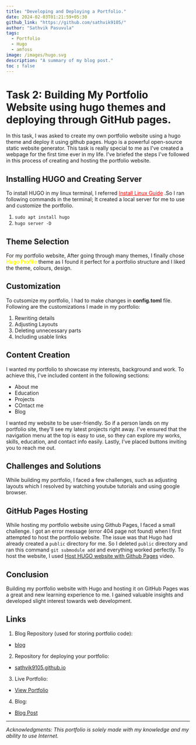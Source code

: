 ```yaml
---
title: "Developing and Deploying a Portfolio."
date: 2024-02-03T01:21:59+05:30
github_link: "https://github.com/sathvik9105/"
author: "Sathvik Pasuvula"
tags:
  - Portfolio
  - Hugo
  - amfoss
image: /images/hugo.svg
description: "A summary of my blog post."
toc : false
---
```


# Task 2: Building My Portfolio Website using hugo themes and deploying through GitHub pages.

In this task, I was asked to create my own portfolio website using a hugo theme and deploy it using github pages. Hugo is a powerful open-source static website generator. This task is really special to me as I've created a webpage for the first time ever in my life. I've briefed the steps I've followed in this process of creating and hosting the portfolio website.

## Installing HUGO and Creating Server

To install HUGO in my linux terminal, I referred <a href="https://gohugo.io/installation/linux/" style="color: red;">Install Linux Guide</a> .So I ran following commands in the terminal; It created a local server for me to use and customize the portfolio.
1. `sudo apt install hugo`
2. `hugo server -D`
 
## Theme Selection

For my portfolio website, After going through many themes, I finally chose <span style="color: yellow;">**Hugo Profile**</span> theme as I found it perfect for a portfolio structure and I liked the theme, colours, design.

## Customization
To cutsomize my portfolio, I had to make changes in **config.toml** file.  
Following are the customizations I made in my portfolio: 
1. Rewriting details
2. Adjusting Layouts
3. Deleting unnecessary parts
4. Including usable links

## Content Creation

I wanted my portfolio to showcase my interests, background and work. To achieve this, I've included content in the following sections:  
- About me
- Education
- Projects 
- COntact me
- Blog

I wanted my website to be user-friendly. So if a person lands on my portfolio site, they'll see my latest projects right away. I've ensured that the navigation menu at the top is easy to use, so they can explore my works, skills, education, and contact info easily. Lastly, I've placed buttons inviting you to reach me out.


## Challenges and Solutions

While building my portfolio, I faced a few challenges, such as adjusting layouts which I resolved by watching youtube tutorials and using google browser.

## GitHub Pages Hosting

While hosting my portfolio website using Github Pages, I faced a small challenge. I got an error message (error 404 page not found) when I first attempted to host the portfolio website. The issue was that Hugo had already created a `public` directory for me. So I deleted `public` directory and ran this command `git submodule add` and everything worked perfectly.
To host the website, I used [Host HUGO website with Github Pages](https://youtu.be/LIFvgrRxdt4?si=8FpecldaZ8U-7F5q) video. 

## Conclusion

Building my portfolio website with Hugo and hosting it on GitHub Pages was a great and new learning experience to me. I gained valuable insights and developed slight interest towards web development. 

## Links

1. Blog Repository (used for storing portfolio code):
  - [blog](https://github.com/sathvik9105/blog)

2. Repository for deploying your portfolio:
  - [sathvik9105.github.io](https://github.com/sathvik9105/sathvik9105.github.io)

3. Live Portfolio:
  - [View Portfolio](https://sathvik9105.github.io/)

4. Blog:
  - [Blog Post](https://swayam-agrahari.github.io/blogs/markdown-syntax/)


---
*Acknowledgments: This portfolio is solely made with my knowledge and my ability to use Internet.*
